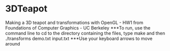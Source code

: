 3DTeapot
========

Making a 3D teapot and transformations with OpenGL - HW1 from Foundations of Computer Graphics - UC Berkeley
***To run, use the command line to cd to the directory containing the files, type make and then ./transforms demo.txt input.txt
***Use your keyboard arrows to move around
